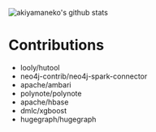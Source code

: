 ![akiyamaneko's github stats](https://github-readme-stats.vercel.app/api?username=akiyamaneko&theme=radical) 


# Contributions

+ looly/hutool
+ neo4j-contrib/neo4j-spark-connector
+ apache/ambari
+ polynote/polynote
+ apache/hbase
+ dmlc/xgboost
+ hugegraph/hugegraph
